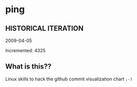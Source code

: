 # ping

## HISTORICAL ITERATION
2009-04-05

Incremented: 4325

## What is this?? 
Linux skills to hack the github commit visualization chart `;-)`
